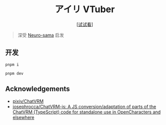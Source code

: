 <h1 align="center">アイリ VTuber</h1>

<p align="center">
  [<a href="https://airi.ayaka.io">试试看</a>]
</p>

> 深受 [Neuro-sama](https://www.youtube.com/@Neurosama) 启发

## 开发

```shell
pnpm i
```

```shell
pnpm dev
```

## Acknowledgements

- [pixiv/ChatVRM](https://github.com/pixiv/ChatVRM)
- [josephrocca/ChatVRM-js: A JS conversion/adaptation of parts of the ChatVRM (TypeScript) code for standalone use in OpenCharacters and elsewhere](https://github.com/josephrocca/ChatVRM-js)
